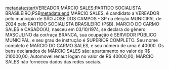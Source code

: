 <metadata:start>VEREADOR;MÁRCIO SALES;PARTIDO SOCIALISTA BRASILEIRO;PSB<metadata:end>
MÁRCIO SALES, é candidato a VEREADOR pelo município de SÃO JOSÉ DOS CAMPOS - SP na eleição MUNICIPAL de 2024 pelo PARTIDO SOCIALISTA BRASILEIRO (PSB). MARCIO  DO CARMO SALES é CASADO(A), nasceu em 03/10/1974, se declara do gênero MASCULINO da cor/raça BRANCA, sua ocupação é SERVIDOR PÚBLICO MUNICIPAL, e seu grau de instrução é SUPERIOR COMPLETO. Seu nome completo é MARCIO  DO CARMO SALES, e seu número de urna é 40000.
Os bens declarados de MÁRCIO SALES são: apartamento no valor de R$ 210000,00; Automovel renaut logan  no valor de R$ 40000,00; 
MÁRCIO SALES não forneceu dados das redes sociais.